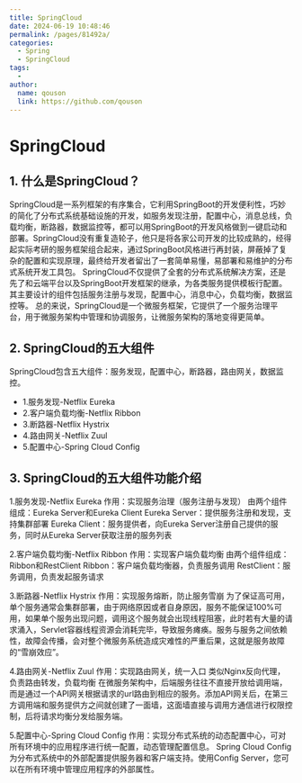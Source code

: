 ```yaml
---
title: SpringCloud
date: 2024-06-19 10:48:46
permalink: /pages/81492a/
categories:
  - Spring
  - SpringCloud
tags:
  - 
author: 
  name: qouson
  link: https://github.com/qouson
---
```

# SpringCloud

## 1. 什么是SpringCloud？

SpringCloud是一系列框架的有序集合，它利用SpringBoot的开发便利性，巧妙的简化了分布式系统基础设施的开发，如服务发现注册，配置中心，消息总线，负载均衡，断路器，数据监控等，都可以用SpringBoot的开发风格做到一键启动和部署。SpringCloud没有重复造轮子，他只是将各家公司开发的比较成熟的，经得起实际考研的服务框架组合起来，通过SpringBoot风格进行再封装，屏蔽掉了复杂的配置和实现原理，最终给开发者留出了一套简单易懂，易部署和易维护的分布式系统开发工具包。
SpringCloud不仅提供了全套的分布式系统解决方案，还是先了和云端平台以及SpringBoot开发框架的继承，为各类服务提供模板行配置。其主要设计的组件包括服务注册与发现，配置中心，消息中心，负载均衡，数据监控等。
总的来说，SpringCloud是一个微服务框架，它提供了一个服务治理平台，用于微服务架构中管理和协调服务，让微服务架构的落地变得更简单。

## 2. SpringCloud的五大组件

SpringCloud包含五大组件：服务发现，配置中心，断路器，路由网关，数据监控。

- 1.服务发现-Netflix Eureka
- 2.客户端负载均衡-Netflix Ribbon
- 3.断路器-Netflix Hystrix
- 4.路由网关-Netflix Zuul
- 5.配置中心-Spring Cloud Config

## 3. SpringCloud的五大组件功能介绍

1.服务发现-Netflix Eureka
作用：实现服务治理（服务注册与发现）
由两个组件组成：Eureka Server和Eureka Client
Eureka Server：提供服务注册和发现，支持集群部署
Eureka Client：服务提供者，向Eureka Server注册自己提供的服务，同时从Eureka Server获取注册的服务列表

2.客户端负载均衡-Netflix Ribbon
作用：实现客户端负载均衡
由两个组件组成：Ribbon和RestClient
Ribbon：客户端负载均衡器，负责服务调用
RestClient：服务调用，负责发起服务请求

3.断路器-Netflix Hystrix
作用：实现服务熔断，防止服务雪崩
为了保证高可用，单个服务通常会集群部署，由于网络原因或者自身原因，服务不能保证100%可用，如果单个服务出现问题，调用这个服务就会出现线程阻塞，此时若有大量的请求涌入，Servlet容器线程资源会消耗完毕，导致服务瘫痪。服务与服务之间依赖性，故障会传播，会对整个微服务系统造成灾难性的严重后果，这就是服务故障的“雪崩效应”。

4.路由网关-Netflix Zuul
作用：实现路由网关，统一入口
类似Nginx反向代理，负责路由转发，负载均衡
在微服务架构中，后端服务往往不直接开放给调用端，而是通过一个API网关根据请求的url路由到相应的服务。添加API网关后，在第三方调用端和服务提供方之间就创建了一面墙，这面墙直接与调用方通信进行权限控制，后将请求均衡分发给服务端。

5.配置中心-Spring Cloud Config
作用：实现分布式系统的动态配置中心，可对所有环境中的应用程序进行统一配置，动态管理配置信息。
Spring Cloud Config为分布式系统中的外部配置提供服务器和客户端支持。使用Config Server，您可以在所有环境中管理应用程序的外部属性。
